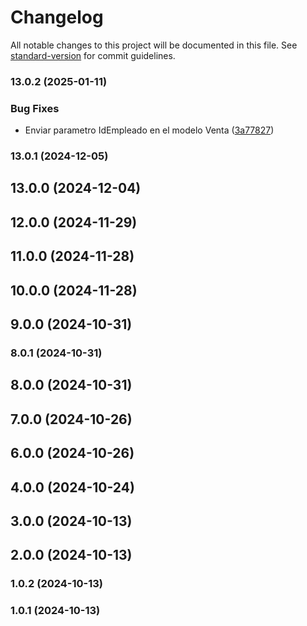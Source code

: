 # Changelog

All notable changes to this project will be documented in this file. See [standard-version](https://github.com/conventional-changelog/standard-version) for commit guidelines.

### 13.0.2 (2025-01-11)


### Bug Fixes

* Enviar parametro IdEmpleado en el modelo Venta ([3a77827](https://github.com/oscarjesus2/jobbusiness/commit/3a77827b1dc9c0a5f30a87edb067ebacdf484ad1))

### 13.0.1 (2024-12-05)

## 13.0.0 (2024-12-04)

## 12.0.0 (2024-11-29)

## 11.0.0 (2024-11-28)

## 10.0.0 (2024-11-28)

## 9.0.0 (2024-10-31)

### 8.0.1 (2024-10-31)

## 8.0.0 (2024-10-31)

## 7.0.0 (2024-10-26)

## 6.0.0 (2024-10-26)

## 4.0.0 (2024-10-24)

## 3.0.0 (2024-10-13)

## 2.0.0 (2024-10-13)

### 1.0.2 (2024-10-13)

### 1.0.1 (2024-10-13)